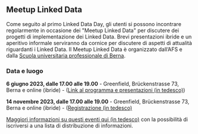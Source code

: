 ## Meetup Linked Data

Come seguito al primo Linked Data Day, gli utenti si possono incontrare regolarmente in occasione dei "Meetup Linked Data" per discutere dei progetti di implementazione dei Linked Data. Brevi presentazioni ibride e un aperitivo informale serviranno da cornice per discutere di aspetti di attualità riguardanti i Linked Data. Il Meetup Linked Data è organizzato dall’AFS e dalla [Scuola universitaria professionale di Berna](https://www.bfh.ch/de/themen/linked-data-meetup/).

### Data e luogo

**6 giugno 2023, dalle 17.00 alle 19.00** - Greenfield, Brückenstrasse 73, Berna e online (ibride) - ([Link al programma e presentazioni (in tedesco)](https://www.bfh.ch/wirtschaft/de/aktuell/fachveranstaltungen/linked-data-meetup-1-23/))

**14 novembre 2023, dalle 17.00 alle 19.00** - Greenfield, Brückenstrasse 73, Berna e online (ibride) - ([Registrazione (in tedesco)](https://www.bfh.ch/wirtschaft/de/aktuell/fachveranstaltungen/linked-data-meetup-2-23/)

[Maggiori informazioni su questi eventi qui (in tedesco)](https://www.bfh.ch/wirtschaft/de/themen/linked-data-meetup/) con la possibilità di iscriversi a una lista di distribuzione di informazioni.
